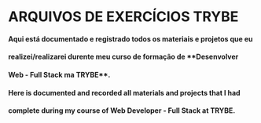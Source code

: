 # ARQUIVOS DE EXERCÍCIOS TRYBE

#### Aqui está documentado e registrado todos os materiais e projetos que eu
#### realizei/realizarei durente meu curso de formação de **Desenvolver
#### Web - Full Stack ma TRYBE**.

#### Here is documented and recorded all materials and projects that I had
#### complete during my course of **Web Developer - Full Stack at TRYBE.**
